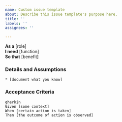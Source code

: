 ```yaml
---
name: Custom issue template
about: Describe this issue template's purpose here.
title: ''
labels: ''
assignees: ''

---
```


**As a** [role]  
**I need** [function]  
**So that** [benefit]  
      
### Details and Assumptions
    * [document what you know]
      
### Acceptance Criteria     
    gherkin 
    Given [some context]
    When [certain action is taken]
    Then [the outcome of action is observed]

